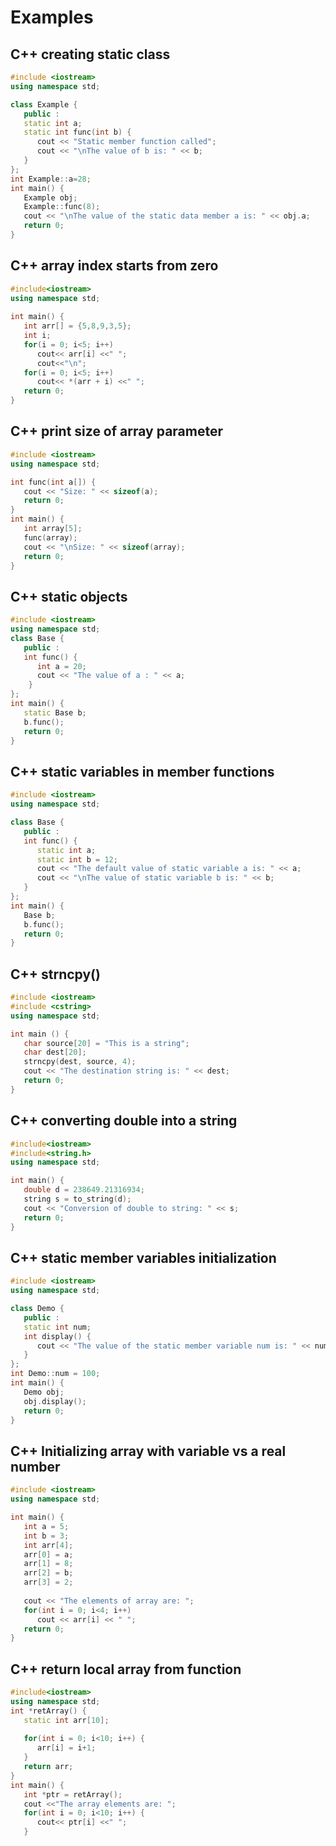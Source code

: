 # Examples

## C++ creating static class

```cpp
#include <iostream> 
using namespace std; 

class Example { 
   public :  
   static int a; 
   static int func(int b) {
      cout << "Static member function called";
      cout << "\nThe value of b is: " << b;
   }
}; 
int Example::a=28;
int main() { 
   Example obj; 
   Example::func(8);     
   cout << "\nThe value of the static data member a is: " << obj.a;
   return 0; 
}  
```

## C++ array index starts from zero

```cpp
#include<iostream> 
using namespace std; 
  
int main() { 
   int arr[] = {5,8,9,3,5}; 
   int i; 
   for(i = 0; i<5; i++)
      cout<< arr[i] <<" ";
      cout<<"\n";
   for(i = 0; i<5; i++)
      cout<< *(arr + i) <<" ";
   return 0;  
}
```

## C++ print size of array parameter

```cpp
#include <iostream> 
using namespace std; 

int func(int a[]) {
   cout << "Size: " << sizeof(a);
   return 0;
}
int main() {
   int array[5]; 
   func(array); 
   cout << "\nSize: " << sizeof(array); 
   return 0;
}
```

## C++ static objects

```cpp
#include <iostream> 
using namespace std; 
class Base {
   public : 
   int func() {
      int a = 20;  
      cout << "The value of a : " << a;
    }
}; 
int main() {
   static Base b;
   b.func(); 
   return 0;
}
```

## C++ static variables in member functions

```cpp
#include <iostream>
using namespace std; 

class Base { 
   public :  
   int func() {
      static int a;
      static int b = 12;  
      cout << "The default value of static variable a is: " << a;
      cout << "\nThe value of static variable b is: " << b;
   }
}; 
int main() {
   Base b;
   b.func(); 
   return 0;
}
```

## C++ strncpy\(\)

```cpp
#include <iostream>
#include <cstring>
using namespace std;

int main () {
   char source[20] = "This is a string";
   char dest[20];
   strncpy(dest, source, 4);
   cout << "The destination string is: " << dest;
   return 0;
}
```

## C++ converting double into a string

```cpp
#include<iostream>
#include<string.h>
using namespace std;

int main() {
   double d = 238649.21316934;
   string s = to_string(d);
   cout << "Conversion of double to string: " << s; 
   return 0;
}
```

## C++ static member variables initialization

```cpp
#include <iostream> 
using namespace std; 

class Demo {   
   public : 
   static int num; 
   int display() {
      cout << "The value of the static member variable num is: " << num;
   }
}; 
int Demo::num = 100;
int main() {
   Demo obj;
   obj.display();
   return 0;
}
```

## C++ Initializing array with variable vs a real number

```cpp
#include <iostream>
using namespace std;

int main() {
   int a = 5;
   int b = 3;
   int arr[4]; 
   arr[0] = a;
   arr[1] = 8;
   arr[2] = b;
   arr[3] = 2;
 
   cout << "The elements of array are: ";
   for(int i = 0; i<4; i++)
      cout << arr[i] << " "; 
   return 0;
}
```

## C++ return local array from function

```cpp
#include<iostream> 
using namespace std; 
int *retArray() { 
   static int arr[10]; 
  
   for(int i = 0; i<10; i++) {
      arr[i] = i+1;
   }  
   return arr; 
}  
int main() { 
   int *ptr = retArray(); 
   cout <<"The array elements are: "; 
   for(int i = 0; i<10; i++) {
      cout<< ptr[i] <<" ";
   }
```

